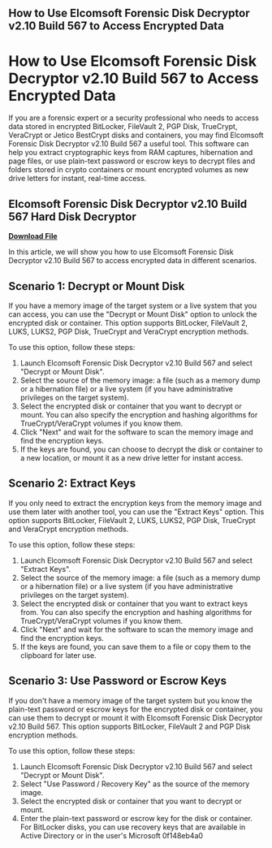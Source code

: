 ## How to Use Elcomsoft Forensic Disk Decryptor v2.10 Build 567 to Access Encrypted Data

  
# How to Use Elcomsoft Forensic Disk Decryptor v2.10 Build 567 to Access Encrypted Data
  
If you are a forensic expert or a security professional who needs to access data stored in encrypted BitLocker, FileVault 2, PGP Disk, TrueCrypt, VeraCrypt or Jetico BestCrypt disks and containers, you may find Elcomsoft Forensic Disk Decryptor v2.10 Build 567 a useful tool. This software can help you extract cryptographic keys from RAM captures, hibernation and page files, or use plain-text password or escrow keys to decrypt files and folders stored in crypto containers or mount encrypted volumes as new drive letters for instant, real-time access.
 
## Elcomsoft Forensic Disk Decryptor v2.10 Build 567 Hard Disk Decryptor


[**Download File**](https://www.google.com/url?q=https%3A%2F%2Furlin.us%2F2tKEJu&sa=D&sntz=1&usg=AOvVaw3PkqZ-qPvNsWfen0y88Pti)

  
In this article, we will show you how to use Elcomsoft Forensic Disk Decryptor v2.10 Build 567 to access encrypted data in different scenarios.
  
## Scenario 1: Decrypt or Mount Disk
  
If you have a memory image of the target system or a live system that you can access, you can use the "Decrypt or Mount Disk" option to unlock the encrypted disk or container. This option supports BitLocker, FileVault 2, LUKS, LUKS2, PGP Disk, TrueCrypt and VeraCrypt encryption methods.
  
To use this option, follow these steps:
  
1. Launch Elcomsoft Forensic Disk Decryptor v2.10 Build 567 and select "Decrypt or Mount Disk".
2. Select the source of the memory image: a file (such as a memory dump or a hibernation file) or a live system (if you have administrative privileges on the target system).
3. Select the encrypted disk or container that you want to decrypt or mount. You can also specify the encryption and hashing algorithms for TrueCrypt/VeraCrypt volumes if you know them.
4. Click "Next" and wait for the software to scan the memory image and find the encryption keys.
5. If the keys are found, you can choose to decrypt the disk or container to a new location, or mount it as a new drive letter for instant access.

## Scenario 2: Extract Keys
  
If you only need to extract the encryption keys from the memory image and use them later with another tool, you can use the "Extract Keys" option. This option supports BitLocker, FileVault 2, LUKS, LUKS2, PGP Disk, TrueCrypt and VeraCrypt encryption methods.
  
To use this option, follow these steps:

1. Launch Elcomsoft Forensic Disk Decryptor v2.10 Build 567 and select "Extract Keys".
2. Select the source of the memory image: a file (such as a memory dump or a hibernation file) or a live system (if you have administrative privileges on the target system).
3. Select the encrypted disk or container that you want to extract keys from. You can also specify the encryption and hashing algorithms for TrueCrypt/VeraCrypt volumes if you know them.
4. Click "Next" and wait for the software to scan the memory image and find the encryption keys.
5. If the keys are found, you can save them to a file or copy them to the clipboard for later use.

## Scenario 3: Use Password or Escrow Keys
  
If you don't have a memory image of the target system but you know the plain-text password or escrow keys for the encrypted disk or container, you can use them to decrypt or mount it with Elcomsoft Forensic Disk Decryptor v2.10 Build 567. This option supports BitLocker, FileVault 2 and PGP Disk encryption methods.
  
To use this option, follow these steps:

1. Launch Elcomsoft Forensic Disk Decryptor v2.10 Build 567 and select "Decrypt or Mount Disk".
2. Select "Use Password / Recovery Key" as the source of the memory image.
3. Select the encrypted disk or container that you want to decrypt or mount.
4. Enter the plain-text password or escrow key for the disk or container. For BitLocker disks, you can use recovery keys that are available in Active Directory or in the user's Microsoft 0f148eb4a0
